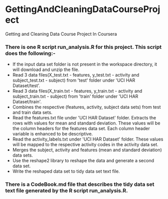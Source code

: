 # GettingAndCleaningDataCourseProject
Getting and Cleaning Data Course Project In Coursera

### There is one R script run_analysis.R for this project. This script does the following:-
* If the input data set folder is not present in the workspace directory, it will download and unzip the file.
* Read 3 data files(X_test.txt - features, y_test.txt - activity and subject_test.txt - subject) from 'test' folder under 'UCI HAR Dataset/test'. 
* Read 3 data files(X_train.txt - features, y_train.txt - activity and subject_train.txt - subject) from 'train' folder under 'UCI HAR Dataset/train'.
* Combines the respective (features, activity, subject data sets) from test and train data sets.
* Read the features.txt file under 'UCI HAR Dataset' folder. Extracts the rows with values for mean and standard deviation. 
  These values will be the column headers for the features data set. Each column header variable is enhanced to be descriptive.
* Read the activity_labels.txt under 'UCI HAR Dataset' folder. These values will be mapped to the respective activity codes
  in the activity data set.
* Merges the subject, activity and features (mean and standard deviation) data sets.
* Use the reshape2 library to reshape the data and generate a second data set.
* Write the reshaped data set to tidy data set text file.

### There is a CodeBook.md file that describes the tidy data set text file generated by the R script run_analysis.R.